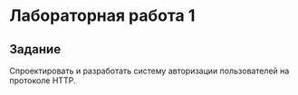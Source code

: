 # Лабораторная работа 1

## Задание
Спроектировать и разработать систему авторизации пользователей на протоколе HTTP.
